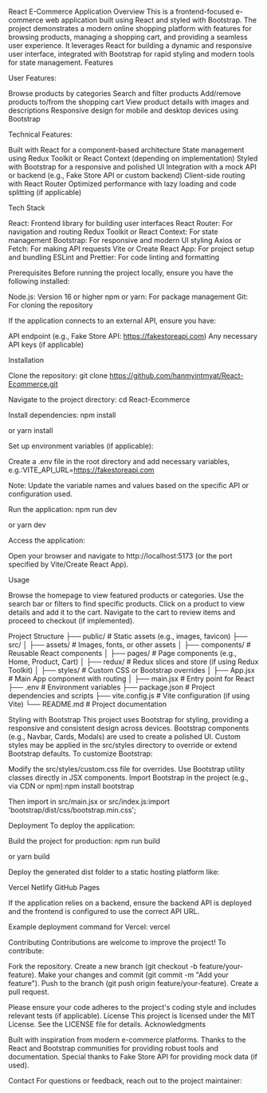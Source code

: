 React E-Commerce Application
Overview
This is a frontend-focused e-commerce web application built using React and styled with Bootstrap. The project demonstrates a modern online shopping platform with features for browsing products, managing a shopping cart, and providing a seamless user experience. It leverages React for building a dynamic and responsive user interface, integrated with Bootstrap for rapid styling and modern tools for state management.
Features

User Features:

Browse products by categories
Search and filter products
Add/remove products to/from the shopping cart
View product details with images and descriptions
Responsive design for mobile and desktop devices using Bootstrap


Technical Features:

Built with React for a component-based architecture
State management using Redux Toolkit or React Context (depending on implementation)
Styled with Bootstrap for a responsive and polished UI
Integration with a mock API or backend (e.g., Fake Store API or custom backend)
Client-side routing with React Router
Optimized performance with lazy loading and code splitting (if applicable)



Tech Stack

React: Frontend library for building user interfaces
React Router: For navigation and routing
Redux Toolkit or React Context: For state management
Bootstrap: For responsive and modern UI styling
Axios or Fetch: For making API requests
Vite or Create React App: For project setup and bundling
ESLint and Prettier: For code linting and formatting

Prerequisites
Before running the project locally, ensure you have the following installed:

Node.js: Version 16 or higher
npm or yarn: For package management
Git: For cloning the repository

If the application connects to an external API, ensure you have:

API endpoint (e.g., Fake Store API: https://fakestoreapi.com)
Any necessary API keys (if applicable)

Installation

Clone the repository:
git clone https://github.com/hanmyintmyat/React-Ecommerce.git


Navigate to the project directory:
cd React-Ecommerce


Install dependencies:
npm install

or
yarn install


Set up environment variables (if applicable):

Create a .env file in the root directory and add necessary variables, e.g.:VITE_API_URL=https://fakestoreapi.com

Note: Update the variable names and values based on the specific API or configuration used.


Run the application:
npm run dev

or
yarn dev


Access the application:

Open your browser and navigate to http://localhost:5173 (or the port specified by Vite/Create React App).



Usage

Browse the homepage to view featured products or categories.
Use the search bar or filters to find specific products.
Click on a product to view details and add it to the cart.
Navigate to the cart to review items and proceed to checkout (if implemented).

Project Structure
├── public/              # Static assets (e.g., images, favicon)
├── src/
│   ├── assets/          # Images, fonts, or other assets
│   ├── components/      # Reusable React components
│   ├── pages/           # Page components (e.g., Home, Product, Cart)
│   ├── redux/           # Redux slices and store (if using Redux Toolkit)
│   ├── styles/          # Custom CSS or Bootstrap overrides
│   ├── App.jsx          # Main App component with routing
│   ├── main.jsx         # Entry point for React
├── .env                # Environment variables
├── package.json        # Project dependencies and scripts
├── vite.config.js      # Vite configuration (if using Vite)
└── README.md           # Project documentation

Styling with Bootstrap
This project uses Bootstrap for styling, providing a responsive and consistent design across devices. Bootstrap components (e.g., Navbar, Cards, Modals) are used to create a polished UI. Custom styles may be applied in the src/styles directory to override or extend Bootstrap defaults.
To customize Bootstrap:

Modify the src/styles/custom.css file for overrides.
Use Bootstrap utility classes directly in JSX components.
Import Bootstrap in the project (e.g., via CDN or npm):npm install bootstrap

Then import in src/main.jsx or src/index.js:import 'bootstrap/dist/css/bootstrap.min.css';



Deployment
To deploy the application:

Build the project for production:
npm run build

or
yarn build


Deploy the generated dist folder to a static hosting platform like:

Vercel
Netlify
GitHub Pages


If the application relies on a backend, ensure the backend API is deployed and the frontend is configured to use the correct API URL.


Example deployment command for Vercel:
vercel

Contributing
Contributions are welcome to improve the project! To contribute:

Fork the repository.
Create a new branch (git checkout -b feature/your-feature).
Make your changes and commit (git commit -m "Add your feature").
Push to the branch (git push origin feature/your-feature).
Create a pull request.

Please ensure your code adheres to the project's coding style and includes relevant tests (if applicable).
License
This project is licensed under the MIT License. See the LICENSE file for details.
Acknowledgments

Built with inspiration from modern e-commerce platforms.
Thanks to the React and Bootstrap communities for providing robust tools and documentation.
Special thanks to Fake Store API for providing mock data (if used).

Contact
For questions or feedback, reach out to the project maintainer:
